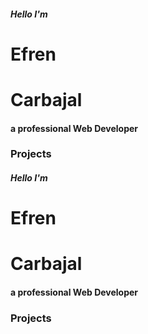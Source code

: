 <script setup>
import ProjectThumbnail from './.vitepress/components/ProjectThumbnail.vue';
</script>

<q-responsive>
  <div class="mt-8 hide md:block">
    <div class="row mx-auto">
      <div class="col-4">
        <div>
          <h5><strong> Hello I'm </strong></h5>
          <h1 class="mt-0 mb-8 font-semibold" > Efren </h1> 
          <h1 class="mt-0 font-semibold"> Carbajal </h1> 
          <h4> a professional Web Developer</h4>
        </div>
      </div>
      <div class="col-2"></div>
      <div class="col-6 overflow-hidden">
        <h3 text-center> Projects </h3>
        <project-thumbnail path="/ipa" img="./ipa.png" title="IPA Translator" description="The first modern, really interactive phonetic transcriber in the world"/>
        <project-thumbnail path="/eureka" img="./eureka.png" title="Eureka" description="Healthcare Platform for building online medical research studies"/>
        <project-thumbnail path="/aha" img="./aha.png" title="Aha!" description="Design System built from scratch for Eureka platform" />
      </div>
    </div>
  </div>
  <div class="mt-8 md:hide">
    <div class="row mx-auto p-4">
      <div class="col-12">
        <div>
          <h5><strong> Hello I'm </strong></h5>
          <h1 class="mt-0 mb-8 font-semibold" > Efren </h1> 
          <h1 class="mt-0 font-semibold"> Carbajal </h1> 
          <h4> a professional Web Developer</h4>
        </div>
      </div>
      <div class="col-12 overflow-hidden">
        <h3 text-center> Projects </h3>
        <project-thumbnail path="ipa" img="./ipa.png" title="IPA Translator" description="The first modern, really interactive phonetic transcriber in the world"/>
        <project-thumbnail path="eureka" img="./eureka.png" title="Eureka" description="Healthcare Platform for building online medical research studies"/>
        <project-thumbnail path="aha" img="./aha.png" title="Aha!" description="Design System built from scratch for Eureka platform" />
      </div>
    </div>
  </div>
</q-responsive>
